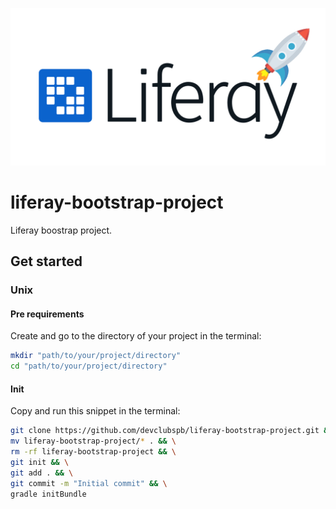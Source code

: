 ![Liferay bootstrap logo](docs/images/lr-bootstrap-preview.jpeg "Liferay bootstrap logo")

# liferay-bootstrap-project

Liferay boostrap project.

## Get started

### Unix

#### Pre requirements

Create and go to the directory of your project in the terminal:

```bash
mkdir "path/to/your/project/directory"
cd "path/to/your/project/directory"
```

#### Init

Copy and run this snippet in the terminal:

```bash
git clone https://github.com/devclubspb/liferay-bootstrap-project.git && \
mv liferay-bootstrap-project/* . && \
rm -rf liferay-bootstrap-project && \
git init && \
git add . && \
git commit -m "Initial commit" && \
gradle initBundle
```
